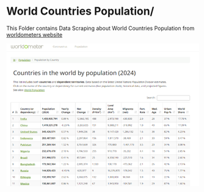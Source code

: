 # World Countries Population/

This Folder contains Data Scraping about World Countries Population from [worldometers website](https://www.worldometers.info/world-population/population-by-country/)

![img](img.png)
